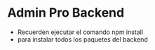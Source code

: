 # Admin Pro Backend

- Recuerden ejecutar el comando npm install
- para instalar todos los paquetes del backend
